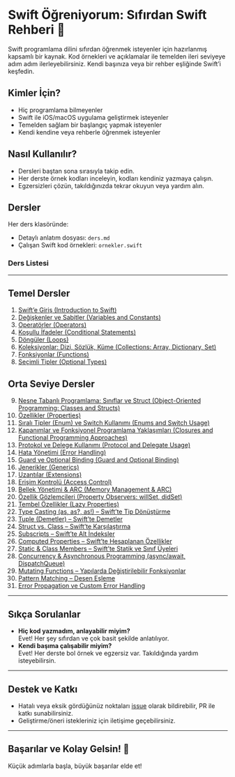 # Swift Öğreniyorum: Sıfırdan Swift Rehberi 🚀

Swift programlama dilini sıfırdan öğrenmek isteyenler için hazırlanmış kapsamlı bir kaynak. Kod örnekleri ve açıklamalar ile temelden ileri seviyeye adım adım ilerleyebilirsiniz. Kendi başınıza veya bir rehber eşliğinde Swift’i keşfedin.

## Kimler İçin?

- Hiç programlama bilmeyenler
- Swift ile iOS/macOS uygulama geliştirmek isteyenler
- Temelden sağlam bir başlangıç yapmak isteyenler
- Kendi kendine veya rehberle öğrenmek isteyenler

## Nasıl Kullanılır?

- Dersleri baştan sona sırasıyla takip edin.
- Her derste örnek kodları inceleyin, kodları kendiniz yazmaya çalışın.
- Egzersizleri çözün, takıldığınızda tekrar okuyun veya yardım alın.

## Dersler

Her ders klasöründe:
- Detaylı anlatım dosyası: `ders.md`
- Çalışan Swift kod örnekleri: `ornekler.swift`

### Ders Listesi

---

## Temel Dersler

1. [Swift’e Giriş (Introduction to Swift)](01-swift-giris/ders.md)
2. [Değişkenler ve Sabitler (Variables and Constants)](02-degiskenler-ve-sabitler/ders.md)
3. [Operatörler (Operators)](03-operatorler/ders.md)
4. [Koşullu İfadeler (Conditional Statements)](04-kosullu-ifadeler/ders.md)
5. [Döngüler (Loops)](05-donguler/ders.md)
6. [Koleksiyonlar: Dizi, Sözlük, Küme (Collections: Array, Dictionary, Set)](06-koleksiyonlar/ders.md)
7. [Fonksiyonlar (Functions)](07-fonksiyonlar/ders.md)
8. [Seçimli Tipler (Optional Types)](08-optional/ders.md)

## Orta Seviye Dersler

9. [Nesne Tabanlı Programlama: Sınıflar ve Struct (Object-Oriented Programming: Classes and Structs)](09-nesne-tabanli/ders.md)
10. [Özellikler (Properties)](10-properties-ozellikler/ders.md)
11. [Sıralı Tipler (Enum) ve Switch Kullanımı (Enums and Switch Usage)](11-enum-ve-switch/ders.md)
12. [Kapanımlar ve Fonksiyonel Programlama Yaklaşımları (Closures and Functional Programming Approaches)](12-closures-ve-fonksiyonel/ders.md)
13. [Protokol ve Delege Kullanımı (Protocol and Delegate Usage)](13-protocol-ve-delegate/ders.md)
14. [Hata Yönetimi (Error Handling)](14-error-handling/ders.md)
15. [Guard ve Optional Binding (Guard and Optional Binding)](15-guard-ve-optional-binding/ders.md)
16. [Jenerikler (Generics)](16-generics-jenerikler/ders.md)
17. [Uzantılar (Extensions)](17-extensions-uzantilar/ders.md)
18. [Erişim Kontrolü (Access Control)](18-access-control-erisim-kontrolu/ders.md)
19. [Bellek Yönetimi & ARC (Memory Management & ARC)](19-memory-management-arc/ders.md)
20. [Özellik Gözlemcileri (Property Observers: willSet, didSet)](20-property-observers/ders.md)
21. [Tembel Özellikler (Lazy Properties)](21-lazy-properties/ders.md)
22. [Type Casting (as, as?, as!) – Swift’te Tip Dönüştürme](22-type-casting/ders.md)
23. [Tuple (Demetler) – Swift’te Demetler](23-tuples/ders.md)
24. [Struct vs. Class – Swift’te Karşılaştırma](24-struct-vs-class/ders.md)
25. [Subscripts – Swift’te Alt İndeksler](25-subscripts/ders.md)
26. [Computed Properties – Swift’te Hesaplanan Özellikler](26-computed-properties/ders.md)
27. [Static & Class Members – Swift’te Statik ve Sınıf Üyeleri](27-static-class-members/ders.md)
28. [Concurrency & Asynchronous Programming (async/await, DispatchQueue)](28-concurrency/ders.md)
29. [Mutating Functions – Yapılarda Değiştirilebilir Fonksiyonlar](29-mutating/ders.md)
30. [Pattern Matching – Desen Eşleme](30-pattern-matching/ders.md)
31. [Error Propagation ve Custom Error Handling](31-custom-error-handling/ders.md)
---

## Sıkça Sorulanlar

- **Hiç kod yazmadım, anlayabilir miyim?**  
  Evet! Her şey sıfırdan ve çok basit şekilde anlatılıyor.
- **Kendi başıma çalışabilir miyim?**  
  Evet! Her derste bol örnek ve egzersiz var. Takıldığında yardım isteyebilirsin.

---

## Destek ve Katkı

- Hatalı veya eksik gördüğünüz noktaları [issue](https://github.com/EgoistDeveloper/swift-ogreniyorum/issues) olarak bildirebilir, PR ile katkı sunabilirsiniz.
- Geliştirme/öneri istekleriniz için iletişime geçebilirsiniz.

---

## Başarılar ve Kolay Gelsin! 🎉

Küçük adımlarla başla, büyük başarılar elde et!
